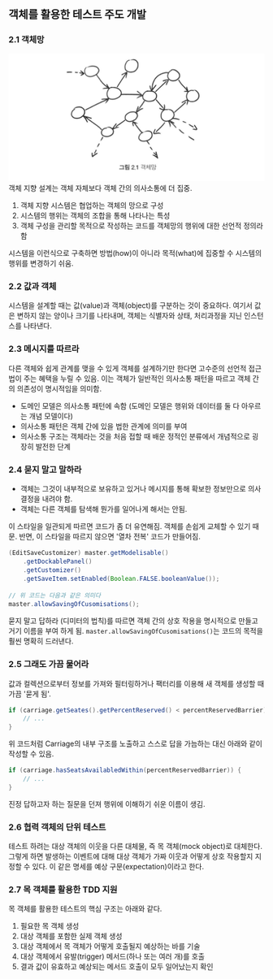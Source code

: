 ## 객체를 활용한 테스트 주도 개발

### 2.1 객체망
![객체망](images/TDD3.png)
객체 지향 설계는 객체 자체보다 객체 간의 의사소통에 더 집중.

1) 객체 지향 시스템은 협업하는 객체의 망으로 구성
2) 시스템의 행위는 객체의 조합을 통해 나타나는 특성
3) 객체 구성을 관리할 목적으로 작성하는 코드를 객체망의 행위에 대한 선언적 정의라 함

시스템을 이런식으로 구축하면 방법(how)이 아니라 목적(what)에 집중할 수 시스템의 행위를 변경하기 쉬움.

### 2.2 값과 객체
시스템을 설계할 때는 값(value)과 객체(object)를 구분하는 것이 중요하다. 여기서 값은 변하지 않는 양이나 크기를 나타내며, 객체는 식별자와 상태, 처리과정을 지닌 인스턴스를 나타낸다.

### 2.3 메시지를 따르라
다른 객체와 쉽게 관계를 맺을 수 있게 객체를 설계하기만 한다면 고수준의 선언적 접근법이 주는 혜택을 누릴 수 있음. 이는 객체가 일반적인 의사소통 패턴을 따르고 객체 간의 의존성이 명시적임을 의미함.

- 도메인 모델은 의사소통 패턴에 속함 (도메인 모델은 행위와 데이터를 둘 다 아우르는 개념 모델이다)
- 의사소통 패턴은 객체 간에 있을 법한 관계에 의미를 부여
- 의사소통 구조는 객체라는 것을 처음 접할 때 배운 정적인 분류에서 개념적으로 굉장히 발전한 단계

### 2.4 묻지 말고 말하라
- 객체는 그것이 내부적으로 보유하고 있거나 메시지를 통해 확보한 정보만으로 의사 결정을 내려야 함.
- 객체는 다른 객체를 탐색해 뭔가를 일어나게 해서는 안됨.

이 스타일을 일관되게 따르면 코드가 좀 더 유연해짐. 객체를 손쉽게 교체할 수 있기 때문. 반면, 이 스타일을 따르지 않으면 '열차 전복' 코드가 만들어짐.

```java
(EditSaveCustomizer) master.getModelisable()
    .getDockablePanel()
    .getCustomizer()
    .getSaveItem.setEnabled(Boolean.FALSE.booleanValue());

// 위 코드는 다음과 같은 의미다
master.allowSavingOfCusomisations();
```
묻지 말고 답하라 (디미터의 법칙)를 따르면 객체 간의 상호 작용을 명시적으로 만들고 거기 이름을 부여 하게 됨. `master.allowSavingOfCusomisations()`는 코드의 목적을 훨씬 명확히 드러낸다.

### 2.5 그래도 가끔 물어라
값과 컬렉션으로부터 정보를 가져와 필터링하거나 팩터리를 이용해 새 객체를 생성할 때 가끔 '묻게 됨'.

```java
if (carriage.getSeates().getPercentReserved() < percentReservedBarrier) {
    // ...
}
```

위 코드처럼 Carriage의 내부 구조를 노출하고 스스로 답을 가늠하는 대신 아래와 같이 작성할 수 있음.

```java
if (carriage.hasSeatsAvailabledWithin(percentReservedBarrier)) {
    // ...
}
```

진정 답하고자 하는 질문을 던져 행위에 이해하기 쉬운 이름이 생김.

### 2.6 협력 객체의 단위 테스트
테스트 하려는 대상 객체의 이웃을 다른 대체물, 즉 목 객체(mock object)로 대체한다. 그렇게 하면 발생하는 이벤트에 대해 대상 객체가 가짜 이웃과 어떻게 상호 작용할지 지정할 수 있다. 이 같은 명세를 예상 구문(expectation)이라고 한다.


### 2.7 목 객체를 활용한 TDD 지원
목 객체를 활용한 테스트의 핵심 구조는 아래와 같다.

1) 필요한 목 객체 생성
2) 대상 객체를 포함한 실제 객체 생성
3) 대상 객체에서 목 객체가 어떻게 호출될지 예상하는 바를 기술
4) 대상 객체에서 유발(trigger) 메서드(하나 또는 여러 개)를 호출
5) 결과 값이 유효하고 예상되는 메서드 호출이 모두 일어났는지 확인